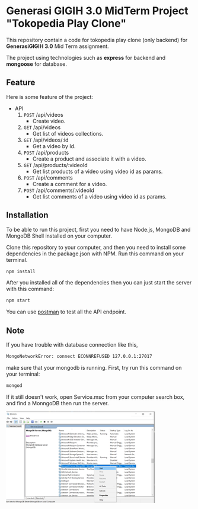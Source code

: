 # Generasi GIGIH 3.0 MidTerm Project "Tokopedia Play Clone"

This repository contain a code for tokopedia play clone (only backend) for **GenerasiGIGIH 3.0** Mid Term assignment.

The project using technologies such as **express** for backend and **mongoose** for database.

## Feature

Here is some feature of the project:
* API
    1. `POST` /api/videos
       - Create video.
    2. `GET` /api/videos
       - Get list of videos collections.
    3. `GET` /api/videos/:id
       - Get a video by Id.
    4. `POST` /api/products
       - Create a product and associate it with a video.
    5. `GET` /api/products/:videoId
       - Get list products of a video using video id as params.
    6. `POST` /api/comments
       - Create a comment for a video.
    7. `POST` /api/comments/:videoId
       - Get list comments of a video using video id as params.

## Installation

To be able to run this project, first you need  to have Node.js, MongoDB and MongoDB Shell installed on your computer.

Clone this repository to your computer, and then you need to install some dependencies in the package.json with NPM. Run this command on your terminal.

```bash
npm install
```

After you installed all of the dependencies then you can just start the server with this command:
```bash
npm start
````

You can use [postman](https://www.postman.com/) to test all the API endpoint.

## Note
If you have trouble with database connection like this,

```bash
MongoNetworkError: connect ECONNREFUSED 127.0.0.1:27017
```

 make sure that your mongodb is running. First, try run this command on your terminal:

```bash
mongod
```

If it still doesn't work, open Service.msc from your computer search box, and find a MonngoDB then run the server.

<img src="/assets/images/run-mongodb-server.png" width="400px" height="auto">